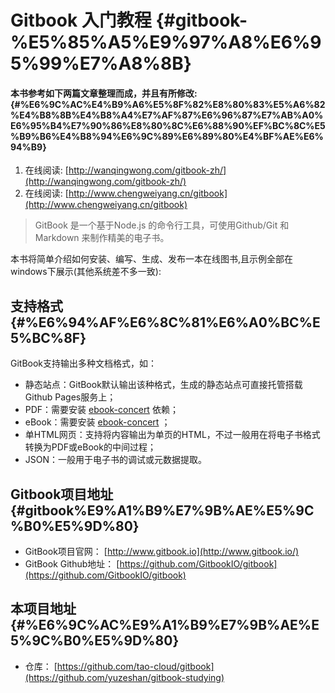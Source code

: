 # Gitbook 入门教程 {#gitbook-%E5%85%A5%E9%97%A8%E6%95%99%E7%A8%8B}

#### 本书参考如下两篇文章整理而成，并且有所修改: {#%E6%9C%AC%E4%B9%A6%E5%8F%82%E8%80%83%E5%A6%82%E4%B8%8B%E4%B8%A4%E7%AF%87%E6%96%87%E7%AB%A0%E6%95%B4%E7%90%86%E8%80%8C%E6%88%90%EF%BC%8C%E5%B9%B6%E4%B8%94%E6%9C%89%E6%89%80%E4%BF%AE%E6%94%B9}

1. 在线阅读:
   [http://wanqingwong.com/gitbook-zh/](http://wanqingwong.com/gitbook-zh/)
2. 在线阅读:
   [http://www.chengweiyang.cn/gitbook](http://www.chengweiyang.cn/gitbook)

> GitBook 是一个基于Node.js 的命令行工具，可使用Github/Git 和Markdown 来制作精美的电子书。

本书将简单介绍如何安装、编写、生成、发布一本在线图书,且示例全部在windows下展示\(其他系统差不多一致\):

## 支持格式 {#%E6%94%AF%E6%8C%81%E6%A0%BC%E5%BC%8F}

GitBook支持输出多种文档格式，如：

* 静态站点：GitBook默认输出该种格式，生成的静态站点可直接托管搭载Github Pages服务上；
* PDF：需要安装
  [ebook-concert](http://calibre-ebook.com/download)
  依赖；
* eBook：需要安装
  [ebook-concert](http://calibre-ebook.com/download)
  ；
* 单HTML网页：支持将内容输出为单页的HTML，不过一般用在将电子书格式转换为PDF或eBook的中间过程；
* JSON：一般用于电子书的调试或元数据提取。

## Gitbook项目地址 {#gitbook%E9%A1%B9%E7%9B%AE%E5%9C%B0%E5%9D%80}

* GitBook项目官网：
  [http://www.gitbook.io](http://www.gitbook.io/)
* GitBook Github地址：
  [https://github.com/GitbookIO/gitbook](https://github.com/GitbookIO/gitbook)

## 本项目地址 {#%E6%9C%AC%E9%A1%B9%E7%9B%AE%E5%9C%B0%E5%9D%80}

* 仓库：
  [https://github.com/tao-cloud/gitbook](https://github.com/yuzeshan/gitbook-studying)





